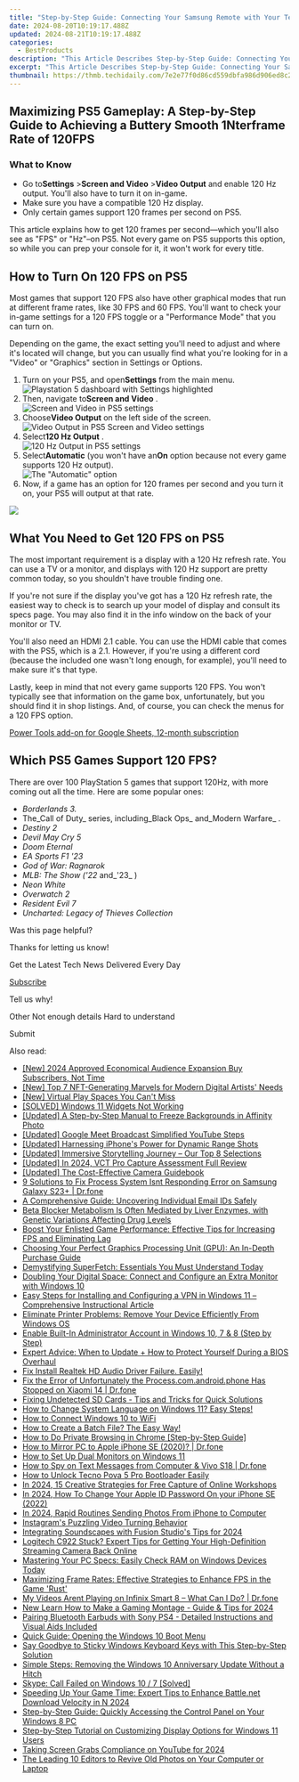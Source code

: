 ```yaml
---
title: "Step-by-Step Guide: Connecting Your Samsung Remote with Your Television"
date: 2024-08-20T10:19:17.488Z
updated: 2024-08-21T10:19:17.488Z
categories:
  - BestProducts
description: "This Article Describes Step-by-Step Guide: Connecting Your Samsung Remote with Your Television"
excerpt: "This Article Describes Step-by-Step Guide: Connecting Your Samsung Remote with Your Television"
thumbnail: https://thmb.techidaily.com/7e2e77f0d86cd559dbfa986d906ed8c2ea52210199eb42f08b362eadc3328953.jpg
---
```


## Maximizing PS5 Gameplay: A Step-by-Step Guide to Achieving a Buttery Smooth 1Nterframe Rate of 120FPS
### What to Know

* Go to**Settings** \>**Screen and Video** \>**Video Output** and enable 120 Hz output. You'll also have to turn it on in-game.
* Make sure you have a compatible 120 Hz display.
* Only certain games support 120 frames per second on PS5.

 This article explains how to get 120 frames per second—which you'll also see as "FPS" or "Hz"–on PS5\. Not every game on PS5 supports this option, so while you can prep your console for it, it won't work for every title.  

## How to Turn On 120 FPS on PS5

 Most games that support 120 FPS also have other graphical modes that run at different frame rates, like 30 FPS and 60 FPS. You'll want to check your in-game settings for a 120 FPS toggle or a "Performance Mode" that you can turn on.

 Depending on the game, the exact setting you'll need to adjust and where it's located will change, but you can usually find what you're looking for in a "Video" or "Graphics" section in Settings or Options.

1. Turn on your PS5, and open**Settings** from the main menu.  
![Playstation 5 dashboard with Settings highlighted](https://www.lifewire.com/thmb/SgkRTTRVRqbxRg0AJLYr6FWqfG4=/1500x0/filters:no_upscale():max_bytes(150000):strip_icc():format(webp)/how-to-remote-play-ps5-games-on-android-50896111-df8a16a465fe41e7aef3d5ad05b4a7c8.jpg)
2. Then, navigate to**Screen and Video** .  
![Screen and Video in PS5 settings](https://www.lifewire.com/thmb/YCLQ2vGLnavPgpRPNtxhU7n6NFw=/1500x0/filters:no_upscale():max_bytes(150000):strip_icc():format(webp)/Screen-and-Video-Settings-aa8ff277b8254627a1a8c88e1c91f9cf.jpg)
3. Choose**Video Output** on the left side of the screen.  
![Video Output in PS5 Screen and Video settings](https://www.lifewire.com/thmb/Xgk1MNv2WwvyRO7tv2bHEF4oiqo=/1500x0/filters:no_upscale():max_bytes(150000):strip_icc():format(webp)/Video-Output-46b505f379064535ac4977a29faee336.jpg)
4. Select**120 Hz Output** .  
![120 Hz Output in PS5 settings](https://www.lifewire.com/thmb/hxj9hKX_96UCkA07Y8Rzo91hvKo=/1500x0/filters:no_upscale():max_bytes(150000):strip_icc():format(webp)/120-Output-9e18a336656f4caf97cc91724b032df2.jpg)
5. Select**Automatic** (you won't have an**On** option because not every game supports 120 Hz output).  
![The "Automatic" option ](https://www.lifewire.com/thmb/N0N2mbCdwDADtM0UH7Q50TlNT2U=/1500x0/filters:no_upscale():max_bytes(150000):strip_icc():format(webp)/Automatic-8261fa6f79014410bb3948ebcbcac568.jpg)
6. Now, if a game has an option for 120 frames per second and you turn it on, your PS5 will output at that rate.

<!-- affiliate ads begin -->
<a href="https://store.revouninstaller.com/order/checkout.php?PRODS=28010250&QTY=1&AFFILIATE=108875&CART=1"><img src="https://secure.avangate.com/images/merchant/4282ec8de8c9be897e7aff4aa231b1a4/336__280a.jpg" border="0"></a>
<!-- affiliate ads end -->
## What You Need to Get 120 FPS on PS5

 The most important requirement is a display with a 120 Hz refresh rate. You can use a TV or a monitor, and displays with 120 Hz support are pretty common today, so you shouldn't have trouble finding one.

 If you're not sure if the display you've got has a 120 Hz refresh rate, the easiest way to check is to search up your model of display and consult its specs page. You may also find it in the info window on the back of your monitor or TV.

 You'll also need an HDMI 2.1 cable. You can use the HDMI cable that comes with the PS5, which is a 2.1\. However, if you're using a different cord (because the included one wasn't long enough, for example), you'll need to make sure it's that type.

 Lastly, keep in mind that not every game supports 120 FPS. You won't typically see that information on the game box, unfortunately, but you should find it in shop listings. And, of course, you can check the menus for a 120 FPS option.

<!-- affiliate ads begin -->
<a href="https://secure.2checkout.com/order/checkout.php?PRODS=4721564&QTY=1&AFFILIATE=108875&CART=1">Power Tools add-on for Google Sheets, 12-month subscription</a>
<!-- affiliate ads end -->
## Which PS5 Games Support 120 FPS?

 There are over 100 PlayStation 5 games that support 120Hz, with more coming out all the time. Here are some popular ones:

* _Borderlands 3._
* The_Call of Duty_ series, including_Black Ops_ and_Modern Warfare_ .
* _Destiny 2_
* _Devil May Cry 5_
* _Doom Eternal_
* _EA Sports F1 '23_
* _God of War: Ragnarok_
* _MLB: The Show ('22_ and_'23_ )
* _Neon White_
* _Overwatch 2_
* _Resident Evil 7_
* _Uncharted: Legacy of Thieves Collection_

Was this page helpful?

Thanks for letting us know!

 Get the Latest Tech News Delivered Every Day

[Subscribe](https://www.lifewire.com/#)

Tell us why!

 Other  Not enough details  Hard to understand

 Submit

<ins class="adsbygoogle"
     style="display:block"
     data-ad-format="autorelaxed"
     data-ad-client="ca-pub-7571918770474297"
     data-ad-slot="1223367746"></ins>



<ins class="adsbygoogle"
     style="display:block"
     data-ad-client="ca-pub-7571918770474297"
     data-ad-slot="8358498916"
     data-ad-format="auto"
     data-full-width-responsive="true"></ins>

<span class="atpl-alsoreadstyle">Also read:</span>
<div><ul>
<li><a href="https://eaxpv-info.techidaily.com/new-2024-approved-economical-audience-expansion-buy-subscribers-not-time/"><u>[New] 2024 Approved  Economical Audience Expansion  Buy Subscribers, Not Time</u></a></li>
<li><a href="https://some-skills.techidaily.com/new-top-7-nft-generating-marvels-for-modern-digital-artists-needs/"><u>[New] Top 7 NFT-Generating Marvels for Modern Digital Artists' Needs</u></a></li>
<li><a href="https://screen-recording.techidaily.com/new-virtual-play-spaces-you-cant-miss/"><u>[New] Virtual Play Spaces You Can't Miss</u></a></li>
<li><a href="https://technical-tips.techidaily.com/solved-windows-11-widgets-not-working/"><u>[SOLVED] Windows 11 Widgets Not Working</u></a></li>
<li><a href="https://extra-tips.techidaily.com/updated-a-step-by-step-manual-to-freeze-backgrounds-in-affinity-photo/"><u>[Updated] A Step-by-Step Manual to Freeze Backgrounds in Affinity Photo</u></a></li>
<li><a href="https://facebook-video-share.techidaily.com/updated-google-meet-broadcast-simplified-youtube-steps/"><u>[Updated] Google Meet Broadcast Simplified  YouTube Steps</u></a></li>
<li><a href="https://some-techniques.techidaily.com/updated-harnessing-iphones-power-for-dynamic-range-shots/"><u>[Updated] Harnessing iPhone's Power for Dynamic Range Shots</u></a></li>
<li><a href="https://some-knowledge.techidaily.com/updated-immersive-storytelling-journey-our-top-8-selections/"><u>[Updated] Immersive Storytelling Journey – Our Top 8 Selections</u></a></li>
<li><a href="https://remote-screen-capture.techidaily.com/updated-in-2024-vct-pro-capture-assessment-full-review/"><u>[Updated] In 2024, VCT Pro Capture Assessment  Full Review</u></a></li>
<li><a href="https://some-guidance.techidaily.com/updated-the-cost-effective-camera-guidebook/"><u>[Updated] The Cost-Effective Camera Guidebook</u></a></li>
<li><a href="https://howto.techidaily.com/9-solutions-to-fix-process-system-isnt-responding-error-on-samsung-galaxy-s23plus-drfone-by-drfone-fix-android-problems-fix-android-problems/"><u>9 Solutions to Fix Process System Isnt Responding Error on Samsung Galaxy S23+ | Dr.fone</u></a></li>
<li><a href="https://techno-recovery.techidaily.com/a-comprehensive-guide-uncovering-individual-email-ids-safely/"><u>A Comprehensive Guide: Uncovering Individual Email IDs Safely</u></a></li>
<li><a href="https://fox-that.techidaily.com/1721479736151-beta-blocker-metabolism-is-often-mediated-by-liver-enzymes-with-genetic-variations-affecting-drug-levels/"><u>Beta Blocker Metabolism Is Often Mediated by Liver Enzymes, with Genetic Variations Affecting Drug Levels</u></a></li>
<li><a href="https://technical-tips.techidaily.com/boost-your-enlisted-game-performance-effective-tips-for-increasing-fps-and-eliminating-lag/"><u>Boost Your Enlisted Game Performance: Effective Tips for Increasing FPS and Eliminating Lag</u></a></li>
<li><a href="https://hardware-tips.techidaily.com/choosing-your-perfect-graphics-processing-unit-gpu-an-in-depth-purchase-guide/"><u>Choosing Your Perfect Graphics Processing Unit (GPU): An In-Depth Purchase Guide</u></a></li>
<li><a href="https://technical-tips.techidaily.com/demystifying-superfetch-essentials-you-must-understand-today/"><u>Demystifying SuperFetch: Essentials You Must Understand Today</u></a></li>
<li><a href="https://technical-tips.techidaily.com/doubling-your-digital-space-connect-and-configure-an-extra-monitor-with-windows-10/"><u>Doubling Your Digital Space: Connect and Configure an Extra Monitor with Windows 10</u></a></li>
<li><a href="https://technical-tips.techidaily.com/easy-steps-for-installing-and-configuring-a-vpn-in-windows-11-comprehensive-instructional-article/"><u>Easy Steps for Installing and Configuring a VPN in Windows 11 – Comprehensive Instructional Article</u></a></li>
<li><a href="https://technical-tips.techidaily.com/eliminate-printer-problems-remove-your-device-efficiently-from-windows-os/"><u>Eliminate Printer Problems: Remove Your Device Efficiently From Windows OS</u></a></li>
<li><a href="https://technical-tips.techidaily.com/enable-built-in-administrator-account-in-windows-10-7-and-8-step-by-step/"><u>Enable Built-In Administrator Account in Windows 10, 7 & 8 (Step by Step)</u></a></li>
<li><a href="https://technical-tips.techidaily.com/expert-advice-when-to-update-plus-how-to-protect-yourself-during-a-bios-overhaul/"><u>Expert Advice: When to Update + How to Protect Yourself During a BIOS Overhaul</u></a></li>
<li><a href="https://technical-tips.techidaily.com/fix-install-realtek-hd-audio-driver-failure-easily/"><u>Fix Install Realtek HD Audio Driver Failure. Easily!</u></a></li>
<li><a href="https://howto.techidaily.com/fix-the-error-of-unfortunately-the-processcomandroidphone-has-stopped-on-xiaomi-14-drfone-by-drfone-fix-android-problems-fix-android-problems/"><u>Fix the Error of Unfortunately the Process.com.android.phone Has Stopped on Xiaomi 14 | Dr.fone</u></a></li>
<li><a href="https://technical-tips.techidaily.com/fixing-undetected-sd-cards-tips-and-tricks-for-quick-solutions/"><u>Fixing Undetected SD Cards - Tips and Tricks for Quick Solutions</u></a></li>
<li><a href="https://technical-tips.techidaily.com/1723808317942-how-to-change-system-language-on-windows-11-easy-steps/"><u>How to Change System Language on Windows 11? Easy Steps!</u></a></li>
<li><a href="https://technical-tips.techidaily.com/how-to-connect-windows-10-to-wifi/"><u>How to Connect Windows 10 to WiFi</u></a></li>
<li><a href="https://technical-tips.techidaily.com/how-to-create-a-batch-file-the-easy-way/"><u>How to Create a Batch File? The Easy Way!</u></a></li>
<li><a href="https://technical-tips.techidaily.com/how-to-do-private-browsing-in-chrome-step-by-step-guide/"><u>How to Do Private Browsing in Chrome [Step-by-Step Guide]</u></a></li>
<li><a href="https://screen-mirror.techidaily.com/how-to-mirror-pc-to-apple-iphone-se-2020-drfone-by-drfone-ios/"><u>How to Mirror PC to Apple iPhone SE (2020)? | Dr.fone</u></a></li>
<li><a href="https://technical-tips.techidaily.com/how-to-set-up-dual-monitors-on-windows-11/"><u>How to Set Up Dual Monitors on Windows 11</u></a></li>
<li><a href="https://android-location-track.techidaily.com/how-to-spy-on-text-messages-from-computer-and-vivo-s18-drfone-by-drfone-virtual-android/"><u>How to Spy on Text Messages from Computer & Vivo S18 | Dr.fone</u></a></li>
<li><a href="https://unlock-android.techidaily.com/how-to-unlock-tecno-pova-5-pro-bootloader-easily-by-drfone-android/"><u>How to Unlock Tecno Pova 5 Pro Bootloader Easily</u></a></li>
<li><a href="https://remote-screen-capture.techidaily.com/in-2024-15-creative-strategies-for-free-capture-of-online-workshops/"><u>In 2024, 15 Creative Strategies for Free Capture of Online Workshops</u></a></li>
<li><a href="https://ios-unlock.techidaily.com/in-2024-how-to-change-your-apple-id-password-on-your-iphone-se-2022-by-drfone-ios/"><u>In 2024, How To Change Your Apple ID Password On your iPhone SE (2022)</u></a></li>
<li><a href="https://extra-guidance.techidaily.com/in-2024-rapid-routines-sending-photos-from-iphone-to-computer/"><u>In 2024, Rapid Routines  Sending Photos From iPhone to Computer</u></a></li>
<li><a href="https://extra-lessons.techidaily.com/instagrams-puzzling-video-turning-behavior/"><u>Instagram's Puzzling Video Turning Behavior</u></a></li>
<li><a href="https://fox-links.techidaily.com/integrating-soundscapes-with-fusion-studios-tips-for-2024/"><u>Integrating Soundscapes with Fusion Studio's Tips for 2024</u></a></li>
<li><a href="https://technical-tips.techidaily.com/logitech-c922-stuck-expert-tips-for-getting-your-high-definition-streaming-camera-back-online/"><u>Logitech C922 Stuck? Expert Tips for Getting Your High-Definition Streaming Camera Back Online</u></a></li>
<li><a href="https://technical-tips.techidaily.com/mastering-your-pc-specs-easily-check-ram-on-windows-devices-today/"><u>Mastering Your PC Specs: Easily Check RAM on Windows Devices Today</u></a></li>
<li><a href="https://technical-tips.techidaily.com/maximizing-frame-rates-effective-strategies-to-enhance-fps-in-the-game-rust/"><u>Maximizing Frame Rates: Effective Strategies to Enhance FPS in the Game 'Rust'</u></a></li>
<li><a href="https://fix-guide.techidaily.com/my-videos-arent-playing-on-infinix-smart-8-what-can-i-do-drfone-by-drfone-fix-android-problems-fix-android-problems/"><u>My Videos Arent Playing on Infinix Smart 8 – What Can I Do? | Dr.fone</u></a></li>
<li><a href="https://ai-video-editing.techidaily.com/new-learn-how-to-make-a-gaming-montage-guide-and-tips-for-2024/"><u>New Learn How to Make a Gaming Montage - Guide & Tips for 2024</u></a></li>
<li><a href="https://technical-tips.techidaily.com/pairing-bluetooth-earbuds-with-sony-ps4-detailed-instructions-and-visual-aids-included/"><u>Pairing Bluetooth Earbuds with Sony PS4 - Detailed Instructions and Visual Aids Included</u></a></li>
<li><a href="https://technical-tips.techidaily.com/quick-guide-opening-the-windows-10-boot-menu/"><u>Quick Guide: Opening the Windows 10 Boot Menu</u></a></li>
<li><a href="https://technical-tips.techidaily.com/say-goodbye-to-sticky-windows-keyboard-keys-with-this-step-by-step-solution/"><u>Say Goodbye to Sticky Windows Keyboard Keys with This Step-by-Step Solution</u></a></li>
<li><a href="https://technical-tips.techidaily.com/simple-steps-removing-the-windows-10-anniversary-update-without-a-hitch/"><u>Simple Steps: Removing the Windows 10 Anniversary Update Without a Hitch</u></a></li>
<li><a href="https://technical-tips.techidaily.com/skype-call-failed-on-windows-10-7-solved/"><u>Skype: Call Failed on Windows 10 / 7 [Solved]</u></a></li>
<li><a href="https://technical-tips.techidaily.com/speeding-up-your-game-time-expert-tips-to-enhance-battlenet-download-velocity-in-n-2024/"><u>Speeding Up Your Game Time: Expert Tips to Enhance Battle.net Download Velocity in N 2024</u></a></li>
<li><a href="https://technical-tips.techidaily.com/step-by-step-guide-quickly-accessing-the-control-panel-on-your-windows-8-pc/"><u>Step-by-Step Guide: Quickly Accessing the Control Panel on Your Windows 8 PC</u></a></li>
<li><a href="https://technical-tips.techidaily.com/step-by-step-tutorial-on-customizing-display-options-for-windows-11-users/"><u>Step-by-Step Tutorial on Customizing Display Options for Windows 11 Users</u></a></li>
<li><a href="https://youtube-web.techidaily.com/g-screen-grabs-compliance-on-youtube-for-2024/"><u>Taking Screen Grabs  Compliance on YouTube for 2024</u></a></li>
<li><a href="https://data-safeguard.techidaily.com/the-leading-10-editors-to-revive-old-photos-on-your-computer-or-laptop/"><u>The Leading 10 Editors to Revive Old Photos on Your Computer or Laptop</u></a></li>
</ul></div>
